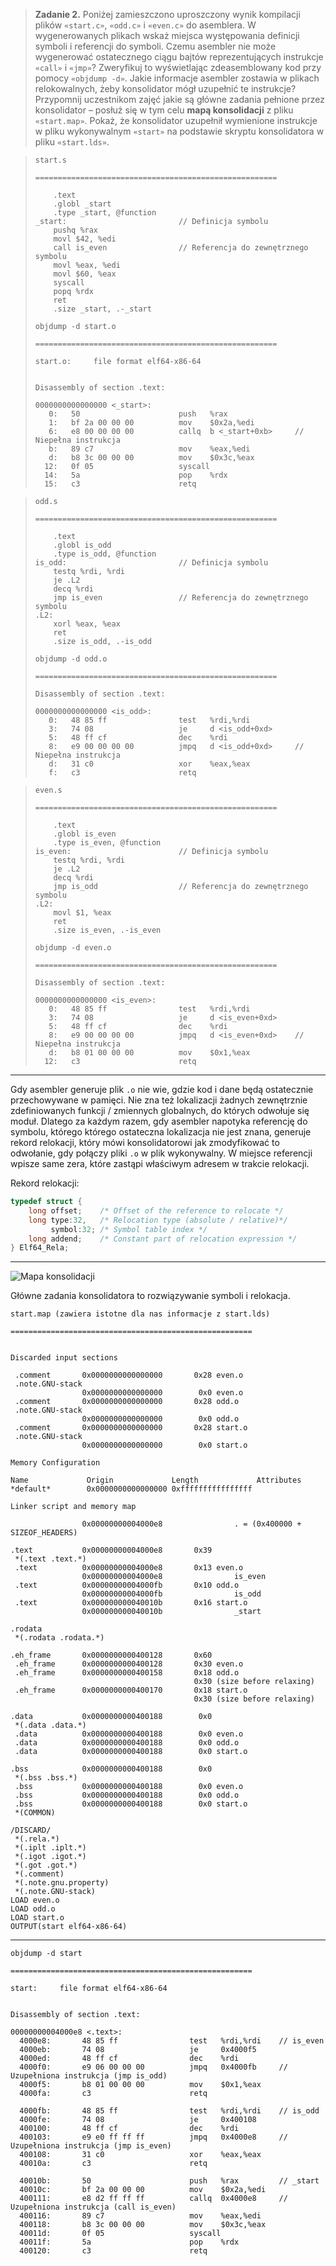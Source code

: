 > **Zadanie 2.** Poniżej zamieszczono uproszczony wynik kompilacji plików `«start.c»`, `«odd.c»` i `«even.c»` do asemblera. W wygenerowanych plikach wskaż miejsca występowania definicji symboli i referencji do symboli. Czemu asembler nie może wygenerować ostatecznego ciągu bajtów reprezentujących instrukcje `«call»` i `«jmp»`? Zweryfikuj to wyświetlając zdeasemblowany kod przy pomocy `«objdump -d»`. Jakie informacje asembler zostawia w plikach relokowalnych, żeby konsolidator mógł uzupełnić te instrukcje? Przypomnij uczestnikom zajęć jakie są główne zadania pełnione przez konsolidator – posłuż się w tym celu **mapą konsolidacji** z pliku `«start.map»`. Pokaż, że konsolidator uzupełnił wymienione instrukcje w pliku wykonywalnym `«start»` na podstawie skryptu konsolidatora w pliku `«start.lds»`.

> ```assembly
> start.s
> 
> ======================================================
> 
>     .text
>     .globl _start
>     .type _start, @function
> _start:                         // Definicja symbolu
>     pushq %rax
>     movl $42, %edi
>     call is_even                // Referencja do zewnętrznego symbolu
>     movl %eax, %edi
>     movl $60, %eax
>     syscall
>     popq %rdx
>     ret
>     .size _start, .-_start
> ```
> 
> ```
> objdump -d start.o
> 
> ======================================================
> 
> start.o:     file format elf64-x86-64
> 
> 
> Disassembly of section .text:
> 
> 0000000000000000 <_start>:
>    0:   50                      push   %rax
>    1:   bf 2a 00 00 00          mov    $0x2a,%edi
>    6:   e8 00 00 00 00          callq  b <_start+0xb>     // Niepełna instrukcja
>    b:   89 c7                   mov    %eax,%edi
>    d:   b8 3c 00 00 00          mov    $0x3c,%eax
>   12:   0f 05                   syscall 
>   14:   5a                      pop    %rdx
>   15:   c3                      retq 
> ```

> ```assembly
> odd.s
> 
> ======================================================
> 
>     .text
>     .globl is_odd
>     .type is_odd, @function
> is_odd:                         // Definicja symbolu
>     testq %rdi, %rdi
>     je .L2
>     decq %rdi
>     jmp is_even                 // Referencja do zewnętrznego symbolu
> .L2:
>     xorl %eax, %eax
>     ret
>     .size is_odd, .-is_odd
> ```
> 
> ```
> objdump -d odd.o
> 
> ======================================================
> 
> Disassembly of section .text:
> 
> 0000000000000000 <is_odd>:
>    0:   48 85 ff                test   %rdi,%rdi
>    3:   74 08                   je     d <is_odd+0xd>
>    5:   48 ff cf                dec    %rdi
>    8:   e9 00 00 00 00          jmpq   d <is_odd+0xd>     // Niepełna instrukcja
>    d:   31 c0                   xor    %eax,%eax
>    f:   c3                      retq  
> ```

> ```
> even.s
> 
> ======================================================
> 
>     .text
>     .globl is_even
>     .type is_even, @function
> is_even:                        // Definicja symbolu
>     testq %rdi, %rdi
>     je .L2
>     decq %rdi
>     jmp is_odd                  // Referencja do zewnętrznego symbolu
> .L2:
>     movl $1, %eax
>     ret
>     .size is_even, .-is_even
> ```
> 
> ```
> objdump -d even.o
> 
> ======================================================
> 
> Disassembly of section .text:
> 
> 0000000000000000 <is_even>:
>    0:   48 85 ff                test   %rdi,%rdi
>    3:   74 08                   je     d <is_even+0xd>
>    5:   48 ff cf                dec    %rdi
>    8:   e9 00 00 00 00          jmpq   d <is_even+0xd>    // Niepełna instrukcja
>    d:   b8 01 00 00 00          mov    $0x1,%eax
>   12:   c3                      retq  
> ```

----

Gdy asembler generuje plik `.o` nie wie, gdzie kod i dane będą ostatecznie przechowywane w pamięci. Nie zna też lokalizacji żadnych zewnętrznie zdefiniowanych funkcji / zmiennych globalnych, do których odwołuje się moduł. Dlatego za każdym razem, gdy asembler napotyka referencję do symbolu, którego którego ostateczna lokalizacja nie jest znana, generuje rekord relokacji, który mówi konsolidatorowi jak zmodyfikować to odwołanie, gdy połączy pliki `.o` w plik wykonywalny. W miejsce referencji wpisze same zera, które zastąpi właściwym adresem w trakcie relokacji.

Rekord relokacji:
```c
typedef struct {
    long offset;    /* Offset of the reference to relocate */
    long type:32,   /* Relocation type (absolute / relative)*/
         symbol:32; /* Symbol table index */
    long addend;    /* Constant part of relocation expression */
} Elf64_Rela;
```

----

![Mapa konsolidacji](zadanie2.png)

Główne zadania konsolidatora to rozwiązywanie symboli i relokacja.

```
start.map (zawiera istotne dla nas informacje z start.lds)

======================================================


Discarded input sections

 .comment       0x0000000000000000       0x28 even.o
 .note.GNU-stack
                0x0000000000000000        0x0 even.o
 .comment       0x0000000000000000       0x28 odd.o
 .note.GNU-stack
                0x0000000000000000        0x0 odd.o
 .comment       0x0000000000000000       0x28 start.o
 .note.GNU-stack
                0x0000000000000000        0x0 start.o

Memory Configuration

Name             Origin             Length             Attributes
*default*        0x0000000000000000 0xffffffffffffffff

Linker script and memory map

                0x00000000004000e8                . = (0x400000 + SIZEOF_HEADERS)

.text           0x00000000004000e8       0x39
 *(.text .text.*)
 .text          0x00000000004000e8       0x13 even.o
                0x00000000004000e8                is_even
 .text          0x00000000004000fb       0x10 odd.o
                0x00000000004000fb                is_odd
 .text          0x000000000040010b       0x16 start.o
                0x000000000040010b                _start

.rodata
 *(.rodata .rodata.*)

.eh_frame       0x0000000000400128       0x60
 .eh_frame      0x0000000000400128       0x30 even.o
 .eh_frame      0x0000000000400158       0x18 odd.o
                                         0x30 (size before relaxing)
 .eh_frame      0x0000000000400170       0x18 start.o
                                         0x30 (size before relaxing)

.data           0x0000000000400188        0x0
 *(.data .data.*)
 .data          0x0000000000400188        0x0 even.o
 .data          0x0000000000400188        0x0 odd.o
 .data          0x0000000000400188        0x0 start.o

.bss            0x0000000000400188        0x0
 *(.bss .bss.*)
 .bss           0x0000000000400188        0x0 even.o
 .bss           0x0000000000400188        0x0 odd.o
 .bss           0x0000000000400188        0x0 start.o
 *(COMMON)

/DISCARD/
 *(.rela.*)
 *(.iplt .iplt.*)
 *(.igot .igot.*)
 *(.got .got.*)
 *(.comment)
 *(.note.gnu.property)
 *(.note.GNU-stack)
LOAD even.o
LOAD odd.o
LOAD start.o
OUTPUT(start elf64-x86-64)
```

----

```
objdump -d start

======================================================

start:     file format elf64-x86-64


Disassembly of section .text:

00000000004000e8 <.text>:
  4000e8:       48 85 ff                test   %rdi,%rdi    // is_even
  4000eb:       74 08                   je     0x4000f5
  4000ed:       48 ff cf                dec    %rdi
  4000f0:       e9 06 00 00 00          jmpq   0x4000fb     // Uzupełniona instrukcja (jmp is_odd)
  4000f5:       b8 01 00 00 00          mov    $0x1,%eax
  4000fa:       c3                      retq   

  4000fb:       48 85 ff                test   %rdi,%rdi    // is_odd
  4000fe:       74 08                   je     0x400108
  400100:       48 ff cf                dec    %rdi
  400103:       e9 e0 ff ff ff          jmpq   0x4000e8     // Uzupełniona instrukcja (jmp is_even)
  400108:       31 c0                   xor    %eax,%eax
  40010a:       c3                      retq   

  40010b:       50                      push   %rax         // _start
  40010c:       bf 2a 00 00 00          mov    $0x2a,%edi
  400111:       e8 d2 ff ff ff          callq  0x4000e8     // Uzupełniona instrukcja (call is_even)
  400116:       89 c7                   mov    %eax,%edi
  400118:       b8 3c 00 00 00          mov    $0x3c,%eax
  40011d:       0f 05                   syscall 
  40011f:       5a                      pop    %rdx
  400120:       c3                      retq
```